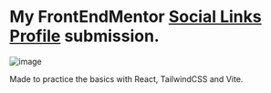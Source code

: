 # My FrontEndMentor [Social Links Profile](https://www.frontendmentor.io/challenges/social-links-profile-UG32l9m6dQ) submission.
 
![image](https://github.com/user-attachments/assets/69ec9548-f02c-45da-b820-c67f5409c68b)

Made to practice the basics with React, TailwindCSS and Vite.
